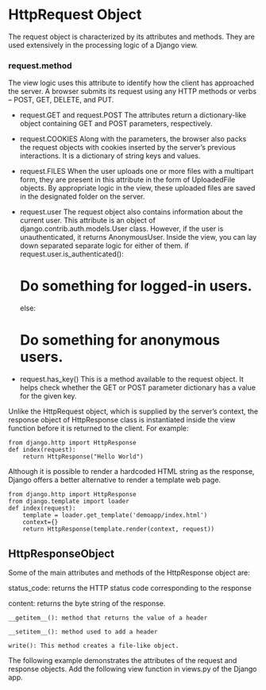 # HttpRequest Object
The request object is characterized by its attributes and methods. They are used extensively in the processing logic of a Django view.

### request.method
The view logic uses this attribute to identify how the client has approached the server. A browser submits its request using any HTTP methods or verbs – POST, GET, DELETE, and PUT.

* request.GET and request.POST
The attributes return a dictionary-like object containing GET and POST parameters, respectively. 

* request.COOKIES
Along with the parameters, the browser also packs the request objects with cookies inserted by the server’s previous interactions. It is a dictionary of string keys and values.

* request.FILES
When the user uploads one or more files with a multipart form, they are present in this attribute in the form of UploadedFile objects. By appropriate logic in the view, these uploaded files are saved in the designated folder on the server.

* request.user
The request object also contains information about the current user. This attribute is an object of django.contrib.auth.models.User class. However, if the user is unauthenticated, it returns AnonymousUser. Inside the view, you can lay down separated separate logic for either of them.
    if request.user.is_authenticated(): 
    # Do something for logged-in users. 
    else: 
    # Do something for anonymous users. 


* request.has_key()
This is a method available to the request object. It helps check whether the GET or POST parameter dictionary has a value for the given key.

Unlike the HttpRequest object, which is supplied by the server’s context, the response object of HttpResponse class is instantiated inside the view function before it is returned to the client. For example:

    from django.http import HttpResponse 
    def index(request): 
        return HttpResponse("Hello World")


Although it is possible to render a hardcoded HTML string as the response, Django offers a better alternative to render a template web page.

    from django.http import HttpResponse 
    from django.template import loader 
    def index(request): 
        template = loader.get_template('demoapp/index.html') 
        context={}  
        return HttpResponse(template.render(context, request))


## HttpResponseObject

Some of the main attributes and methods of the HttpResponse object are:

status_code: returns the HTTP status code corresponding to the response

content: returns the byte string of the response.

    __getitem__(): method that returns the value of a header

    __setitem__(): method used to add a header

    write(): This method creates a file-like object.

The following example demonstrates the attributes of the request and response objects. Add the following view function in views.py of the Django app.
